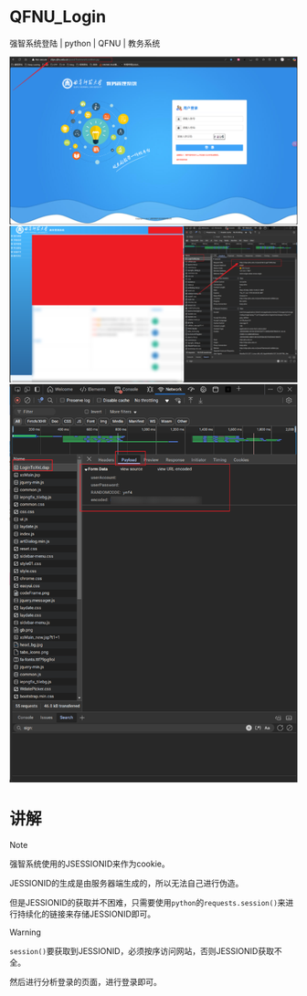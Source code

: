 # QFNU_Login
强智系统登陆 | python | QFNU | 教务系统

![](./Essay/img/img.png)
![](./Essay/img/img_1.png)
![](./Essay/img/img_2.png)

# 讲解

> [!NOTE]
> 强智系统使用的JSESSIONID来作为cookie。

JESSIONID的生成是由服务器端生成的，所以无法自己进行伪造。

但是JESSIONID的获取并不困难，只需要使用`python`的`requests.session()`来进行持续化的链接来存储JESSIONID即可。

> [!WARNING]
> `session()`要获取到JESSIONID，必须按序访问网站，否则JESSIONID获取不全。

然后进行分析登录的页面，进行登录即可。

